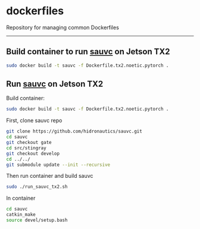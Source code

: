 # dockerfiles
Repository for managing common Dockerfiles

---

## Build container to run [sauvc](https://github.com/hidronautics/sauvc) on Jetson TX2

```bash
sudo docker build -t sauvc -f Dockerfile.tx2.noetic.pytorch .
```

## Run [sauvc](https://github.com/hidronautics/sauvc) on Jetson TX2
Build container:

```bash
sudo docker build -t sauvc -f Dockerfile.tx2.noetic.pytorch .
```
First, clone sauvc repo

```bash
git clone https://github.com/hidronautics/sauvc.git
cd sauvc
git checkout gate
cd src/stingray
git checkout develop
cd ../../
git submodule update --init --recursive
```

Then run container and build sauvc

```bash
sudo ./run_sauvc_tx2.sh 
```

In container

```bash
cd sauvc
catkin_make 
source devel/setup.bash
```
